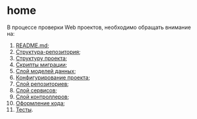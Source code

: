 # home

В процессе проверки Web проектов, необходимо обращать внимание на:

1. [README.md](01_readme.md);
2. [Структура-репозитория](02_repository_structure.md);
3. [Структуру проекта](03_project_structure);
4. [Скрипты миграции](04_migration_script);
5. [Слой моделей данных](05_data_model_layer);
6. [Конфигурирование проекта](06_project_configuration);
7. [Слой репозиториев](07_repository_layer);
8. [Слой сервисов](08_service_layer);
9. [Слой контроллеров](09_controller_and_view_layer);
10. [Оформление кода](10_code_design);
11. [Тесты](11_tests).